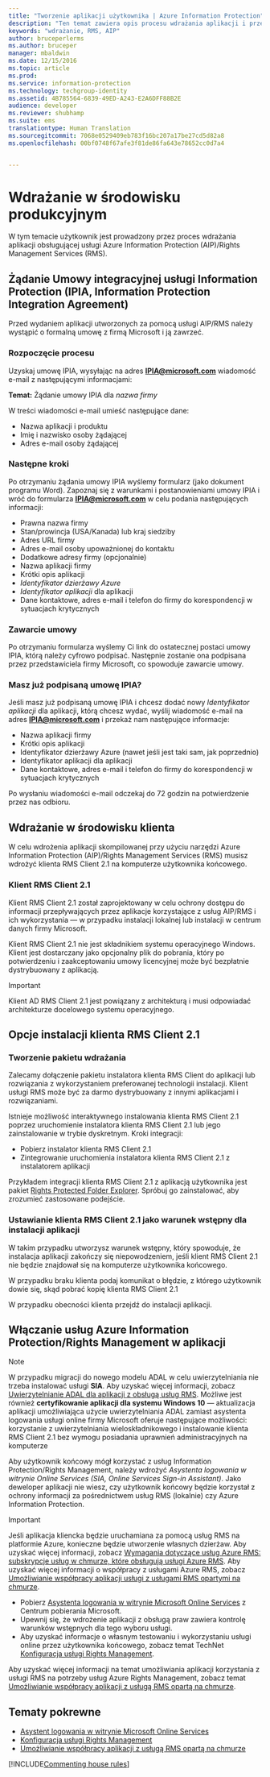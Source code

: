 ```yaml
---
title: "Tworzenie aplikacji użytkownika | Azure Information Protection"
description: "Ten temat zawiera opis procesu wdrażania aplikacji i przeprowadza przez niego"
keywords: "wdrażanie, RMS, AIP"
author: bruceperlerms
ms.author: bruceper
manager: mbaldwin
ms.date: 12/15/2016
ms.topic: article
ms.prod: 
ms.service: information-protection
ms.technology: techgroup-identity
ms.assetid: 4B785564-6839-49ED-A243-E2A6DFF88B2E
audience: developer
ms.reviewer: shubhamp
ms.suite: ems
translationtype: Human Translation
ms.sourcegitcommit: 7068e0529409eb783f16bc207a17be27cd5d82a8
ms.openlocfilehash: 00bf0748f67afe3f81de86fa643e78652cc0d7a4


---
```

# <a name="deploy-into-production"></a>Wdrażanie w środowisku produkcyjnym

W tym temacie użytkownik jest prowadzony przez proces wdrażania aplikacji obsługującej usługi Azure Information Protection (AIP)/Rights Management Services (RMS).

## <a name="request-an-information-protection-integration-agreement-ipia"></a>Żądanie Umowy integracyjnej usługi Information Protection (IPIA, Information Protection Integration Agreement)
Przed wydaniem aplikacji utworzonych za pomocą usługi AIP/RMS należy wystąpić o formalną umowę z firmą Microsoft i ją zawrzeć.

### <a name="begin-the-process"></a>Rozpoczęcie procesu
Uzyskaj umowę IPIA, wysyłając na adres **IPIA@microsoft.com** wiadomość e-mail z następującymi informacjami:

**Temat:** Żądanie umowy IPIA dla *nazwa firmy*

W treści wiadomości e-mail umieść następujące dane:
- Nazwa aplikacji i produktu
- Imię i nazwisko osoby żądającej
- Adres e-mail osoby żądającej

### <a name="next-steps"></a>Następne kroki
Po otrzymaniu żądania umowy IPIA wyślemy formularz (jako dokument programu Word).
Zapoznaj się z warunkami i postanowieniami umowy IPIA i wróć do formularza **IPIA@microsoft.com** w celu podania następujących informacji:
- Prawna nazwa firmy
- Stan/prowincja (USA/Kanada) lub kraj siedziby
- Adres URL firmy
- Adres e-mail osoby upoważnionej do kontaktu
- Dodatkowe adresy firmy (opcjonalnie)
- Nazwa aplikacji firmy
- Krótki opis aplikacji
- *Identyfikator dzierżawy Azure*
- *Identyfikator aplikacji* dla aplikacji
- Dane kontaktowe, adres e-mail i telefon do firmy do korespondencji w sytuacjach krytycznych

### <a name="completing-the-agreement"></a>Zawarcie umowy
Po otrzymaniu formularza wyślemy Ci link do ostatecznej postaci umowy IPIA, którą należy cyfrowo podpisać. Następnie zostanie ona podpisana przez przedstawiciela firmy Microsoft, co spowoduje zawarcie umowy.

### <a name="already-have-a-signed-ipia"></a>Masz już podpisaną umowę IPIA?
Jeśli masz już podpisaną umowę IPIA i chcesz dodać nowy *Identyfikator aplikacji* dla aplikacji, którą chcesz wydać, wyślij wiadomość e-mail na adres **IPIA@microsoft.com** i przekaż nam następujące informacje:
- Nazwa aplikacji firmy
- Krótki opis aplikacji
- Identyfikator dzierżawy Azure (nawet jeśli jest taki sam, jak poprzednio)
- Identyfikator aplikacji dla aplikacji
- Dane kontaktowe, adres e-mail i telefon do firmy do korespondencji w sytuacjach krytycznych

Po wysłaniu wiadomości e-mail odczekaj do 72 godzin na potwierdzenie przez nas odbioru.

## <a name="deploying-to-the-client-environment"></a>Wdrażanie w środowisku klienta

W celu wdrożenia aplikacji skompilowanej przy użyciu narzędzi Azure Information Protection (AIP)/Rights Management Services (RMS) musisz wdrożyć klienta RMS Client 2.1 na komputerze użytkownika końcowego.

### <a name="rms-client-21"></a>Klient RMS Client 2.1
Klient RMS Client 2.1 został zaprojektowany w celu ochrony dostępu do informacji przepływających przez aplikacje korzystające z usług AIP/RMS i ich wykorzystania — w przypadku instalacji lokalnej lub instalacji w centrum danych firmy Microsoft.

Klient RMS Client 2.1 nie jest składnikiem systemu operacyjnego Windows. Klient jest dostarczany jako opcjonalny plik do pobrania, który po potwierdzeniu i zaakceptowaniu umowy licencyjnej może być bezpłatnie dystrybuowany z aplikacją.

> [!IMPORTANT]
> Klient AD RMS Client 2.1 jest powiązany z architekturą i musi odpowiadać architekturze docelowego systemu operacyjnego.


## <a name="rms-client-21-installation-options"></a>Opcje instalacji klienta RMS Client 2.1

### <a name="creating-your-deployment-package"></a>Tworzenie pakietu wdrażania

Zalecamy dołączenie pakietu instalatora klienta RMS Client do aplikacji lub rozwiązania z wykorzystaniem preferowanej technologii instalacji. Klient usługi RMS może być za darmo dystrybuowany z innymi aplikacjami i rozwiązaniami.

Istnieje możliwość interaktywnego instalowania klienta RMS Client 2.1 poprzez uruchomienie instalatora klienta RMS Client 2.1 lub jego zainstalowanie w trybie dyskretnym. Kroki integracji:

-   Pobierz instalator klienta RMS Client 2.1
-   Zintegrowanie uruchomienia instalatora klienta RMS Client 2.1 z instalatorem aplikacji

Przykładem integracji klienta RMS Client 2.1 z aplikacją użytkownika jest pakiet [Rights Protected Folder Explorer](https://technet.microsoft.com/en-us/library/rights-protected-folder-explorer(v=ws.10).aspx). Spróbuj go zainstalować, aby zrozumieć zastosowane podejście.

### <a name="make-rms-client-21-a-pre-requisite-for-your-application-install"></a>Ustawianie klienta RMS Client 2.1 jako warunek wstępny dla instalacji aplikacji

W takim przypadku utworzysz warunek wstępny, który spowoduje, że instalacja aplikacji zakończy się niepowodzeniem, jeśli klient RMS Client 2.1 nie będzie znajdował się na komputerze użytkownika końcowego.

W przypadku braku klienta podaj komunikat o błędzie, z którego użytkownik dowie się, skąd pobrać kopię klienta RMS Client 2.1

W przypadku obecności klienta przejdź do instalacji aplikacji.

## <a name="enabling-azure-information-protection--rights-management-services-with-your-application"></a>Włączanie usług Azure Information Protection/Rights Management w aplikacji

> [!NOTE]
> W przypadku migracji do nowego modelu ADAL w celu uwierzytelniania nie trzeba instalować usługi **SIA**. Aby uzyskać więcej informacji, zobacz [Uwierzytelnianie ADAL dla aplikacji z obsługą usług RMS](adal-auth.md).
> Możliwe jest również **certyfikowanie aplikacji dla systemu Windows 10** — aktualizacja aplikacji umożliwiająca użycie uwierzytelniania ADAL zamiast asystenta logowania usługi online firmy Microsoft oferuje następujące możliwości: korzystanie z uwierzytelniania wieloskładnikowego i instalowanie klienta RMS Client 2.1 bez wymogu posiadania uprawnień administracyjnych na komputerze


Aby użytkownik końcowy mógł korzystać z usług Information Protection/Rights Management, należy wdrożyć *Asystenta logowania w witrynie Online Services (SIA, Online Services Sign-in Assistant)*. Jako deweloper aplikacji nie wiesz, czy użytkownik końcowy będzie korzystał z ochrony informacji za pośrednictwem usług RMS (lokalnie) czy Azure Information Protection.


> [!IMPORTANT]
> Jeśli aplikacja kliencka będzie uruchamiana za pomocą usług RMS na platformie Azure, konieczne będzie utworzenie własnych dzierżaw. Aby uzyskać więcej informacji, zobacz [Wymagania dotyczące usług Azure RMS: subskrypcje usług w chmurze, które obsługują usługi Azure RMS](../get-started/requirements-subscriptions.md).
> Aby uzyskać więcej informacji o współpracy z usługami Azure RMS, zobacz [Umożliwianie współpracy aplikacji usługi z usługami RMS opartymi na chmurze](how-to-use-file-api-with-aadrm-cloud.md).

-   Pobierz [Asystenta logowania w witrynie Microsoft Online Services](http://www.microsoft.com/en-us/download/details.aspx?id=28177) z Centrum pobierania Microsoft.
-   Upewnij się, że wdrożenie aplikacji z obsługą praw zawiera kontrolę warunków wstępnych dla tego wyboru usługi.
-   Aby uzyskać informacje o własnym testowaniu i wykorzystaniu usługi online przez użytkownika końcowego, zobacz temat TechNet [Konfiguracja usługi Rights Management](https://TechNet.Microsoft.Com/en-us/library/jj585002.aspx).

Aby uzyskać więcej informacji na temat umożliwiania aplikacji korzystania z usługi RMS na potrzeby usług Azure Rights Management, zobacz temat [Umożliwianie współpracy aplikacji z usługą RMS opartą na chmurze](how-to-use-file-api-with-aadrm-cloud.md).

## <a name="related-topics"></a>Tematy pokrewne

* [Asystent logowania w witrynie Microsoft Online Services](http://www.microsoft.com/en-us/download/details.aspx?id=28177)
* [Konfiguracja usługi Rights Management](https://TechNet.Microsoft.Com/en-us/library/jj585002.aspx)
* [Umożliwianie współpracy aplikacji z usługą RMS opartą na chmurze](how-to-use-file-api-with-aadrm-cloud.md)

[!INCLUDE[Commenting house rules](../includes/houserules.md)]


<!--HONumber=Jan17_HO4-->



